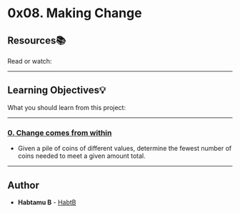 # 0x08. Making Change

## Resources:books:
Read or watch:

---
## Learning Objectives:bulb:
What you should learn from this project:

---

### [0. Change comes from within](./0-making_change.py)
* Given a pile of coins of different values, determine the fewest number of coins needed to meet a given amount total.

---

## Author
* **Habtamu B** - [HabtB](https://github.com/HabtB)
